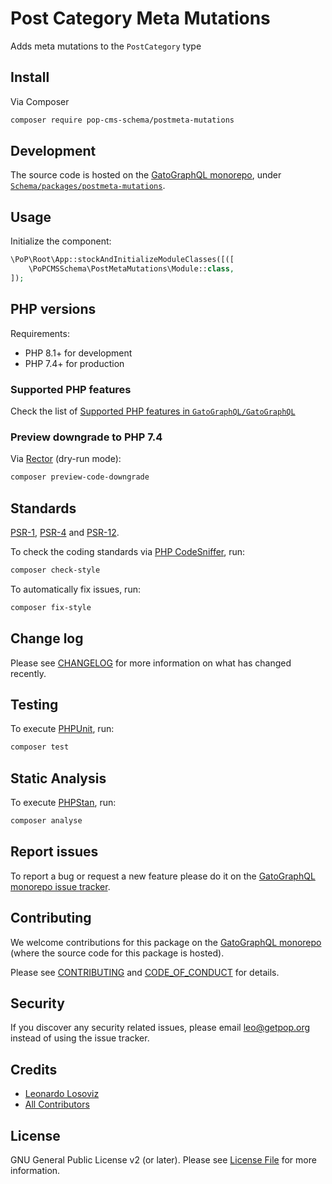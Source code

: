 # Post Category Meta Mutations

<!--
[![Build Status][ico-travis]][link-travis]
[![Quality Score][ico-code-quality]][link-code-quality]
[![Software License][ico-license]](LICENSE.md)
[![Latest Version on Packagist][ico-version]][link-packagist]
[![Coverage Status][ico-scrutinizer]][link-scrutinizer]
[![Total Downloads][ico-downloads]][link-downloads]
-->

Adds meta mutations to the `PostCategory` type

## Install

Via Composer

``` bash
composer require pop-cms-schema/postmeta-mutations
```

## Development

The source code is hosted on the [GatoGraphQL monorepo](https://github.com/GatoGraphQL/GatoGraphQL), under [`Schema/packages/postmeta-mutations`](https://github.com/GatoGraphQL/GatoGraphQL/tree/master/layers/Schema/packages/postmeta-mutations).

## Usage

Initialize the component:

``` php
\PoP\Root\App::stockAndInitializeModuleClasses([([
    \PoPCMSSchema\PostMetaMutations\Module::class,
]);
```

## PHP versions

Requirements:

- PHP 8.1+ for development
- PHP 7.4+ for production

### Supported PHP features

Check the list of [Supported PHP features in `GatoGraphQL/GatoGraphQL`](https://github.com/GatoGraphQL/GatoGraphQL/blob/master/docs/supported-php-features.md)

### Preview downgrade to PHP 7.4

Via [Rector](https://github.com/rectorphp/rector) (dry-run mode):

```bash
composer preview-code-downgrade
```

## Standards

[PSR-1](https://www.php-fig.org/psr/psr-1), [PSR-4](https://www.php-fig.org/psr/psr-4) and [PSR-12](https://www.php-fig.org/psr/psr-12).

To check the coding standards via [PHP CodeSniffer](https://github.com/squizlabs/PHP_CodeSniffer), run:

``` bash
composer check-style
```

To automatically fix issues, run:

``` bash
composer fix-style
```

## Change log

Please see [CHANGELOG](CHANGELOG.md) for more information on what has changed recently.

## Testing

To execute [PHPUnit](https://phpunit.de/), run:

``` bash
composer test
```

## Static Analysis

To execute [PHPStan](https://github.com/phpstan/phpstan), run:

``` bash
composer analyse
```

## Report issues

To report a bug or request a new feature please do it on the [GatoGraphQL monorepo issue tracker](https://github.com/GatoGraphQL/GatoGraphQL/issues).

## Contributing

We welcome contributions for this package on the [GatoGraphQL monorepo](https://github.com/GatoGraphQL/GatoGraphQL) (where the source code for this package is hosted).

Please see [CONTRIBUTING](CONTRIBUTING.md) and [CODE_OF_CONDUCT](CODE_OF_CONDUCT.md) for details.

## Security

If you discover any security related issues, please email leo@getpop.org instead of using the issue tracker.

## Credits

- [Leonardo Losoviz][link-author]
- [All Contributors][link-contributors]

## License

GNU General Public License v2 (or later). Please see [License File](LICENSE.md) for more information.

[ico-version]: https://img.shields.io/packagist/v/pop-cms-schema/postmeta-mutations.svg?style=flat-square
[ico-license]: https://img.shields.io/badge/license-GPLv2-brightgreen.svg?style=flat-square
[ico-travis]: https://img.shields.io/travis/pop-cms-schema/postmeta-mutations/master.svg?style=flat-square
[ico-scrutinizer]: https://img.shields.io/scrutinizer/coverage/g/pop-cms-schema/postmeta-mutations.svg?style=flat-square
[ico-code-quality]: https://img.shields.io/scrutinizer/g/pop-cms-schema/postmeta-mutations.svg?style=flat-square
[ico-downloads]: https://img.shields.io/packagist/dt/pop-cms-schema/postmeta-mutations.svg?style=flat-square

[link-packagist]: https://packagist.org/packages/pop-cms-schema/postmeta-mutations
[link-travis]: https://travis-ci.org/pop-cms-schema/postmeta-mutations
[link-scrutinizer]: https://scrutinizer-ci.com/g/pop-cms-schema/postmeta-mutations/code-structure
[link-code-quality]: https://scrutinizer-ci.com/g/pop-cms-schema/postmeta-mutations
[link-downloads]: https://packagist.org/packages/pop-cms-schema/postmeta-mutations
[link-author]: https://github.com/leoloso
[link-contributors]: ../../../../../../contributors
